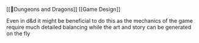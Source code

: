 [[🌳Dungeons and Dragons]] [[Game Design]] 

Even in d&d it might be beneficial to do this as the mechanics of the game require much detailed balancing while the art and story can be generated on the fly